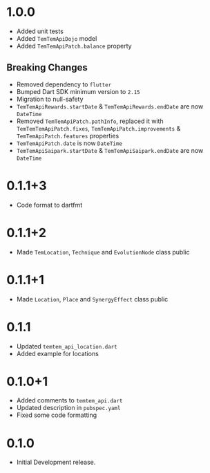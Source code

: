# 1.0.0

* Added unit tests
* Added `TemTemApiDojo` model
* Added `TemTemApiPatch.balance` property

## Breaking Changes

* Removed dependency to `flutter`
* Bumped Dart SDK minimum version to `2.15`
* Migration to null-safety
* `TemTemApiRewards.startDate` & `TemTemApiRewards.endDate` are now `DateTime`
* Removed `TemTemApiPatch.pathInfo`, replaced it with `TemTemTemApiPatch.fixes`, `TemTemApiPatch.improvements` & `TemTemApiPatch.features` properties
* `TemTemApiPatch.date` is now `DateTime`
* `TemTemApiSaipark.startDate` & `TemTemApiSaipark.endDate` are now `DateTime`

# 0.1.1+3

* Code format to dartfmt

# 0.1.1+2

* Made `TemLocation`, `Technique` and `EvolutionNode` class public

# 0.1.1+1

* Made `Location`, `Place` and `SynergyEffect` class public

# 0.1.1

* Updated `temtem_api_location.dart`
* Added example for locations

# 0.1.0+1

* Added comments to `temtem_api.dart`
* Updated description in `pubspec.yaml`
* Fixed some code formatting

# 0.1.0

* Initial Development release.

